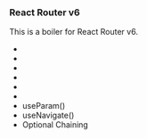 ### React Router v6

This is a boiler for React Router v6.

- <BrowserRouter>
- <Routes>
- <Route>
- <Link>
- <Outlet>
- <NavLink>
- useParam()
- useNavigate()
- Optional Chaining
